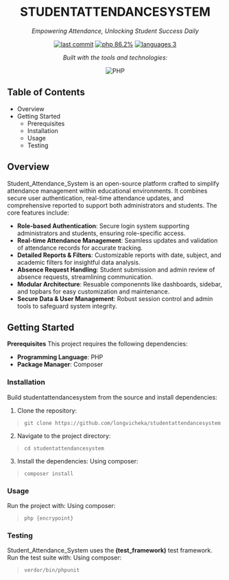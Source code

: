 <div align="center">

# STUDENTATTENDANCESYSTEM

_Empowering Attendance, Unlocking Student Success Daily_

[![last commit](https://img.shields.io/github/last-commit/longvicheka/studentattendancesystem)](https://github.com/longvicheka/studentattendancesystem/commits)
[![php 86.2%](https://img.shields.io/badge/php-86.2%25-8892BF?logo=php)](https://github.com/longvicheka/studentattendancesystem/search?l=php)
[![languages 3](https://img.shields.io/github/languages/count/longvicheka/studentattendancesystem?style=flat)](https://github.com/longvicheka/studentattendancesystem)

_Built with the tools and technologies:_

![PHP](https://img.shields.io/badge/-PHP-8892BF?logo=php)
</div>

## **Table of Contents**
* Overview
* Getting Started
    * Prerequisites
    * Installation
    * Usage
    * Testing

## **Overview**

Student_Attendance_System is an open-source platform crafted to simplify attendance management within educational environments. It combines secure user authentication, real-time attendance updates, and comprehensive reported to support both administrators and students. The core features include:
* **Role-based Authentication**: Secure login system supporting administrators and students, ensuring role-specific access.
* **Real-time Attendance Management**: Seamless updates and validation of attendance records for accurate tracking.
* **Detailed Reports & Filters**: Customizable reports with date, subject, and academic filters for insightful data analysis.
* **Absence Request Handling**: Student submission and admin review of absence requests, streamlining communication.
* **Modular Architecture**: Resuable componennts like dashboards, sidebar, and topbars for easy customization and maintenance.
* **Secure Data & User Management**: Robust session control and admin tools to safeguard system integrity.

## **Getting Started**
**Prerequisites**
This project requires the following dependencies:
* **Programming Language**: PHP
* **Package Manager**: Composer

### **Installation**
Build studentattendancesystem from the source and install dependencies:
1. Clone the repository:
> `git clone https://github.com/longvicheka/studentattendancesystem`
2. Navigate to the project directory:
> `cd studentattendancesystem`
3. Install the dependencies:
Using composer:
> `composer install`

### **Usage**
Run the project with: 
Using composer:
> `php {encrypoint}`

### **Testing**
Student_Attendance_System uses the **(test_framework)** test framework. Run the test suite with: 
Using composer:
> `verdor/bin/phpunit`
